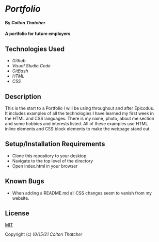 # _Portfolio_

#### By _**Colton Thatcher**_

#### A portfolio for future employers

## Technologies Used

* _Github_
* _Visual Studio Code_
* _GitBash_
* _HTML_
* _CSS_

## Description

 This is the start to a Portfolio I will be using throughout and after Epicodus. It includes examples of all the technologies I have learned my first week in the HTML and CSS languages. There is my name, photo, about me section and some hobbies and interests listed. All of these examples use HTML inline elements and CSS block elements to make the webpage stand out

## Setup/Installation Requirements

* Clone this repository to your desktop.
* Navigate to the top level of the directory
* Open index.html in your browser

## Known Bugs

* When adding a README.md all CSS changes seem to vanish from my website.

## License

[MIT](https://en.wikipedia.org/wiki/MIT_License)

Copyright (c) _10/15/21_ _Colton Thatcher_
